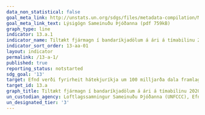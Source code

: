 ```yaml
---
data_non_statistical: false
goal_meta_link: http://unstats.un.org/sdgs/files/metadata-compilation/Metadata-Goal-13.pdf
goal_meta_link_text: Lýsigögn Sameinuðu Þjóðanna (pdf 759kB)
graph_type: line
indicator: 13.a.1
indicator_name: Tiltækt fjármagn í bandaríkjadölum á ári á tímabilinu 2020 og 2025 sem reiknast upp í 100 milljarða bandaríkjadala skuldbindinguna.
indicator_sort_order: 13-aa-01
layout: indicator
permalink: /13-a-1/
published: true
reporting_status: notstarted
sdg_goal: '13'
target: Efnd verði fyrirheit hátekjuríkja um 100 milljarða dala framlag, bæði frá hinu opinbera og einkaaðilum, í því skyni að aðstoða þróunarlönd við að draga úr losun gróðurhúsalofttegunda og stuðla að gagnsæjum aðgerðum. Jafnframt verði unnið sem fyrst að fjármögnun Græna loftslagssjóðsins svo að hann geti starfað af fullum krafti.
target_id: 13.a
graph_title: Tiltækt fjármagn í bandaríkjadölum á ári á tímabilinu 2020 og 2025 sem reiknast upp í 100 milljarða bandaríkjadala skuldbindinguna.
un_custodian_agency: Loftlagssamningur Sameinuðu Þjóðanna (UNFCCC), Efnahags- og framfarastofnunin (OECD)
un_designated_tier: '3'
---
```

